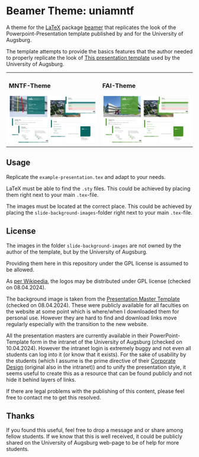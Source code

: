 # Beamer Theme: uniamntf

A theme for the [LaTeX](https://www.latex-project.org/) package [beamer](https://github.com/josephwright/beamer) that replicates the look of the Powerpoint-Presentation template published by and for the University of Augsburg.

The template attempts to provide the basics features that the author needed to properly replicate the look of [This presentation template](https://v2-powerpoint.de/portfolio-item/universitaet-augsburg/) used by the University of Augsburg.

<table>
<tr>
<td>

### MNTF-Theme

<img src="./rendered-preview-pictures/MNTFCompilation.png" alt="MNTF-Theme"/>
</td>
<td>

### FAI-Theme

<img src="./rendered-preview-pictures/FAICompilation.png" alt="FAI-Theme"/>
</td>
</tr>
</table>

## Usage

Replicate the `example-presentation.tex` and adapt to your needs.

LaTeX must be able to find the `.sty` files. This could be achieved by placing them right next to your main `.tex`-file.

The images must be located at the correct place. This could be achieved by placing the `slide-background-images`-folder right next to your main `.tex`-file.

## License

The images in the folder `slide-background-images` are not owned by the author of the template, but by the University of Augsburg.

Providing them here in this repository under the GPL license is assumed to be allowed.

As [per Wikipedia](https://de.wikipedia.org/wiki/Datei:Logo_uni_augsburg.jpg), the logos may be distributed under GPL license (checked on 08.04.2024).

The background image is taken from the [Presentation Master Template](https://v2-powerpoint.de/portfolio-item/universitaet-augsburg/) (checked on 08.04.2024).
These were publicly available for all faculties on the website at some point which is where/when I downloaded them for personal use. However they are hard to find and download links move regularly especially with the transition to the new website.

All the presentation masters are currently available in their PowerPoint-Template form in the intranet of the University of Augsburg (checked on 10.04.2024). However the intranet login is extremely buggy and not even all students can log into it (or know that it exists). For the sake of usability by the students (which I assume is the prime directive of their [Corporate Design](https://www.designtagebuch.de/cd-manuals/uni-augsburg-richtlinien.pdf) (original also in the intranet)) and to unify the presentation style, it seems useful to create this as a resource that can be found publicly and not hide it behind layers of links.

If there are legal problems with the publishing of this content, please feel free to contact me to get this resolved.

## Thanks

If you found this useful, feel free to drop a message and or share among fellow students. If we know that this is well received, it could be publicly shared on the University of Augsburg web-page to be of help for more students.
